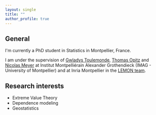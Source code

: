 ```yaml
---
layout: single
title: ""
author_profile: true
---
```


## General

I'm currently a PhD student in Statistics in Montpellier, France.

I am under the supervision of [Gwladys Toulemonde](https://imag.umontpellier.fr/~toulemonde/index.html), [Thomas Opitz](https://biosp.mathnum.inrae.fr/homepage-thomas-opitz) and [Nicolas Meyer](https://sites.google.com/view/nicolasmeyer/accueil) at Institut Montpelliérain Alexander Grothendieck (IMAG - University of Montpellier) and at Inria Montpellier in the [LEMON team](https://team.inria.fr/lemon/).

## Research interests

* Extreme Value Theory
* Dependence modeling
* Geostatistics